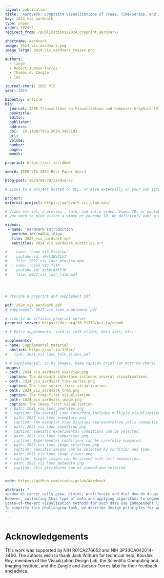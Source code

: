 ```yaml
---
layout: publication
title: "Aardvark: Composite Visualizations of Trees, Time-Series, and Images"
key: 2024_vis_aardvark
type: paper
order: 2024-4
redirect_from: /publications/2024_preprint_aardvark/

shortname: Aardvark
image: 2024_vis_aardvark.png
image_large: 2024_vis_aardvark_teaser.png

authors:
  - lange
  - Robert Judson-Torres
  - Thomas A. Zangle
  - lex

journal-short: IEEE VIS
year: 2024

bibentry: article
bib:
  journal: IEEE Transactions on Visualization and Computer Graphics (VIS)
  booktitle: 
  editor: 
  publisher: 
  address: 
  doi:  10.1109/TVCG.2024.3456193
  url: 
  volume: 
  number: 
  pages: 
  month:

preprint: https://osf.io/cdbm6

award: IEEE VIS 2024 Best Paper Award

blog-post: 2024/09/30/aardvark/

# Links to a project hosted on VDL, or else externally on your own site

project:
external-project: https://aardvark.sci.utah.edu/

# Video entries, a preview , talk, and intro video. Vimeo IDs or youtube IDs are supported
# you need to pick either a vimeo or youtube ID. We definitely want a downloadable video too.

videos:
 - name: 'Aardvark Introduction'
   youtube-id: mA6H4-i04g4
   file: 2024_vis_aardvark.mp4
   subtitles: 2024_vis_aardvark_subtitles.srt

#  - name: 'Loon VIS Preview'
#    youtube-id: iRsL3WiZbhI
#    file: 2021_vis_loon_preview.mp4
#  - name: 'Loon VIS Talk'
#    youtube-id: Xz5VrBXk5J0
#    file: 2021_vis_loon_talk.mp4




# Provide a preprint and supplement pdf

pdf: 2024_vis_aardvark.pdf
# supplement: 2021_vis_loon_supplement.pdf

# Link to an official preprint server
preprint_server: https://doi.org/10.31219/osf.io/cdbm6

# # Extra supplements, such as talk slides, data sets, etc.

supplements:
- name: Supplemental Material
  abslink: https://osf.io/3f6kr/
#   link: 2021_vis_loon_talk_slides.pdf

# # Supplemental, cc-by images. Make caption brief (at most 60 chars)
images:
- path: 2024_vis_aardvark_overview.png
  caption: The Aardvark interface includes several visualizations.
- path: 2024_vis_aardvark_time-series.png
  caption: The time-series-first visualization.
- path: 2024_vis_aardvark_tree.png
  caption: The tree-first visualization.
- path: 2024_vis_aardvark_image.png
  caption: The image-first visualization.
# - path: 2021_vis_loon_overview.png
#   caption: The overall Loon interface includes multiple visualizations.
# - path: 2021_vis_loon_exemplars.png
#   caption: The exemplar view displays representative cells compactly.
# - path: 2021_vis_loon_condition.png
#   caption: Specific experimental conditions can be selected.
# - path: 2021_vis_loon_comparison.png
#   caption: Experimental conditions can be carefully compared.
# - path: 2021_vis_loon_image_selection.png
#   caption: Specific images can be selected by condition and time.
# - path: 2021_vis_loon_image_viewer.png
#   caption: Single images can be viewed with cell boundaries.
# - path: 2021_vis_loon_metadata.png
#   caption: Cell attributes can be viewed and selected.


code: https://github.com/visdesignlab/Aardvark

abstract: "
<p>How do cancer cells grow, divide, proliferate and die? How do drugs influence these processes? These are difficult questions that we can attempt to answer with a combination of time-series microscopy experiments, classification algorithms, and data visualization. 
However, collecting this type of data and applying algorithms to segment and track cells and construct lineages of proliferation is error-prone; and identifying the errors can be challenging since it often requires cross-checking multiple data types. Similarly, analyzing and communicating the results necessitates synthesizing different data types into a single narrative.
State-of-the-art visualization methods for such data use independent line charts, tree diagrams, and images in separate views. However, this spatial separation requires the viewer of these charts to combine the relevant pieces of data in memory.
To simplify this challenging task, we describe design principles for weaving cell images, time-series data, and tree data into a cohesive visualization. Our design principles are based on choosing a primary data type that drives the layout and integrates the other data types into that layout. We then introduce Aardvark, a system that uses these principles to implement novel visualization techniques. Based on Aardvark, we demonstrate the utility of each of these approaches for discovery, communication, and data debugging in a series of case studies.</p>
"
---
```


# Acknowledgements

This work was supported by NIH R01CA276653 and NIH 3P30CA042014-34S6.
The authors wish to thank Jack Wilburn for technical help, Koushik Roy, members of the Visualization Design Lab, the Scientific Computing and Imaging Institute, and the Zangle and Judson-Torres labs for their feedback and advice.
